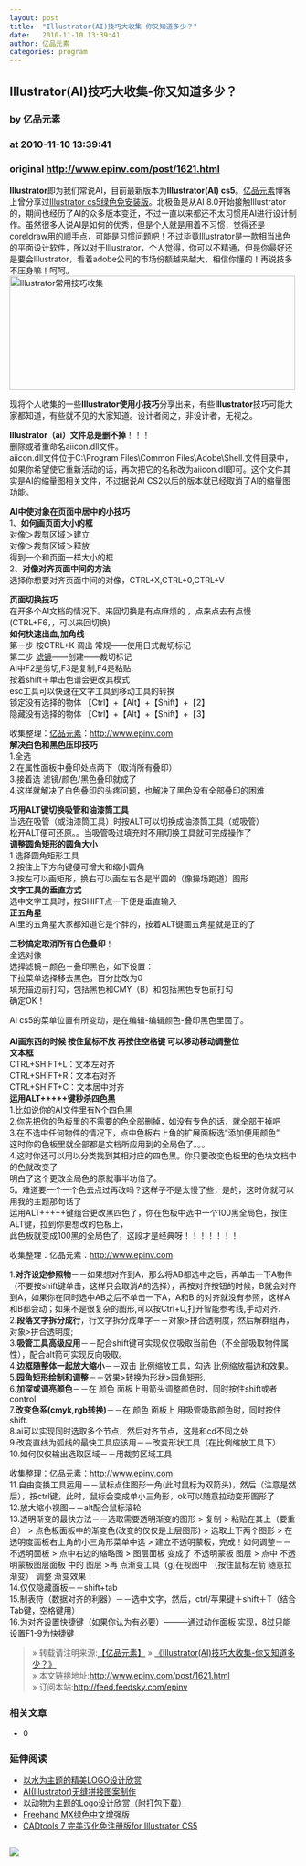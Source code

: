 ```yaml
---
layout: post
title:  "Illustrator(AI)技巧大收集-你又知道多少？"
date:   2010-11-10 13:39:41
author: 亿品元素
categories: program
---
```


## Illustrator(AI)技巧大收集-你又知道多少？
### by 亿品元素
### at 2010-11-10 13:39:41
### original <http://www.epinv.com/post/1621.html>

<p><strong>Illustrator</strong>即为我们常说AI，目前最新版本为<strong>Illustrator(AI) cs5</strong>。<a href="http://www.epinv.com">亿品元素</a>博客上曾分享过<a href="http://www.epinv.com/post/718.html">Illustrator cs5绿色免安装版</a>。北极鱼是从AI 8.0开始接触Illustrator的，期间也经历了AI的众多版本变迁，不过一直以来都还不太习惯用AI进行设计制作。虽然很多人说AI是如何的优秀，但是个人就是用着不习惯，觉得还是<span><a href="http://www.epinv.com/post/1623.html" title="coreldraw">coreldraw</a></span>用的顺手点，可能是习惯问题吧！不过毕竟Illustrator是一款相当出色的平面设计软件，所以对于Illustrator，个人觉得，你可以不精通，但是你最好还是要会Illustrator，看着adobe公司的市场份额越来越大，相信你懂的！再说技多不压身嘛！呵呵。<img height="200" alt="Illustrator常用技巧收集" src="http://www.epinv.com/wp-content/uploads/img/07479cba3b80_B3ED/Illustrator.jpg" width="500"> </p>
<p>现将个人收集的一些<strong>Illustrator使用小技巧</strong>分享出来，有些<strong>Illustrator</strong>技巧可能大家都知道，有些就不见的大家知道。设计者阅之，非设计者，无视之。     </p>
<p> <strong>Illustrator（</strong><strong>ai）文件总是删不掉</strong>！！！   <br>删除或者重命名aiicon.dll文件。   <br>aiicon.dll文件位于C:\Program Files\Common Files\Adobe\Shell.文件目录中，如果你希望使它重新活动的话，再次把它的名称改为aiicon.dll即可。这个文件其实是AI的缩量图相关文件，不过据说AI CS2以后的版本就已经取消了AI的缩量图功能。
<p><strong>AI中使对象在页面中居中的小技巧</strong>    <br>1、<strong>如何画页面大小的框</strong>    <br>对像＞裁剪区域＞建立     <br>对像＞裁剪区域＞释放     <br>得到一个和页面一样大小的框     <br>2、<strong>对像对齐页面中间的方法</strong>    <br>选择你想要对齐页面中间的对像，CTRL+X,CTRL+0,CTRL+V </p>
<p> <strong>页面切换技巧</strong>  <br>在开多个AI文档的情况下。来回切换是有点麻烦的 ，点来点去有点慢(CTRL+F6，，可以来回切换)   <br><strong>如何快速出血,加角线</strong>  <br>第一步 按CTRL+K 调出 常规——使用日式裁切标记   <br>第二步 <span><a href="http://www.epinv.com/" title="滤镜">滤镜</a></span>——创建——裁切标记   <br>AI中F2是剪切,F3是复制,F4是粘贴.   <br>按着shift＋单击色谱会更改其模式   <br>esc工具可以快速在文字工具到移动工具的转换   <br>锁定没有选择的物体 【Ctrl】+【Alt】+【Shift】+【2】   <br>隐藏没有选择的物体 【Ctrl】+【Alt】+【Shift】+【3】
<p>收集整理：<span><a href="http://www.epinv.com/" title="亿品元素">亿品元素</a></span>：<a title="http://www.epinv.com" href="http://www.epinv.com">http://www.epinv.com</a>    <br><strong>解决白色和黑色压印技巧</strong>    <br>1.全选     <br>2.在属性面板中叠印处点两下（取消所有叠印）     <br>3.接着选 滤镜/颜色/黑色叠印就成了     <br>4.这样就解决了白色叠印的头疼问题，也解决了黑色没有全部叠印的困难     </p>
<p><strong>巧用ALT键切换吸管和油漆筒工具</strong>    <br>当选在吸管（或油漆筒工具）时按ALT可以切换成油漆筒工具（或吸管）     <br>松开ALT便可还原。。当吸管吸过填充时不用切换工具就可完成操作了     <br><strong>调整圆角矩形的圆角大小</strong>    <br>1.选择圆角矩形工具     <br>2.按住上下方向键便可增大和缩小圆角     <br>3.按左可以画矩形，换右可以画左右各是半圆的（像操场跑道）图形     <br><strong>文字工具的垂直方式</strong>    <br>选中文字工具时，按SHIFT点一下便是垂直输入     <br><strong>正五角星</strong>    <br>AI里的五角星大家都知道它是个胖的，按着ALT键画五角星就是正的了     </p>
<p><strong>三秒搞定取消所有白色叠印</strong>！     <br>全选对像     <br>选择滤镜－颜色－叠印黑色，如下设置：     <br>下拉菜单选择移去黑色，百分比改为0     <br>填充描边前打勾，包括黑色和CMY（B）和包括黑色专色前打勾     <br>确定OK！ </p>
<p>AI cs5的菜单位置有所变动，是在编辑-编辑颜色-叠印黑色里面了。   <br>  <br><strong>AI画东西的时候 按住鼠标不放 再按住空格键 可以移动移动调整位</strong>     <br><strong>文本框</strong>     <br>CTRL+SHIFT+L：文本左对齐     <br>CTRL+SHIFT+R：文本右对齐     <br>CTRL+SHIFT+C：文本居中对齐     <br><strong>运用ALT+++++键秒杀四色黑</strong>    <br>1.比如说你的AI文件里有N个四色黑     <br>2.你先把你的色板里的不需要的色全部删掉，如没有专色的话，就全部干掉吧     <br>3.在不选中任何物件的情况下，点中色板右上角的扩展面板选“添加便用颜色”     <br>这时你的色板里就全部都是文档所应用到的全局色了。。。     <br>4.这时你还可以用以分类找到其相对应的四色黑。你只要改变色板里的色块文档中的色就改变了     <br>明白了这个更改全局色的原就事半功倍了。     <br>5。难道要一个一个色去点过再改吗？这样子不是太慢了些，是的，这时你就可以用我的主题那句话了     <br>运用ALT+++++键组合更改黑四色了，你在色板中选中一个100黑全局色，按住ALT键，拉到你要想改的色板上，     <br>此色板就变成100黑的全局色了，这段才是经典呀！！！！！！！</p>
<p>收集整理：亿品元素：<a title="http://www.epinv.com" href="http://www.epinv.com">http://www.epinv.com</a></p>
<p>1.<strong>对齐设定参照物</strong>－－如果想对齐到A，那么将AB都选中之后，再单击一下A物件（不要按shift键单击，这样只会取消A的选择），再按对齐按钮的时候，B就会对齐到A，如果你在同时选中AB之后不单击一下A，A和B 的对齐就没有参照，这样A和B都会动；如果不是很复杂的图形,可以按Ctrl+U,打开智能参考线,手动对齐.    <br>2.<strong>段落文字拆分成行</strong>，行文字拆分成单字－－对象&gt;拼合透明度，然后解群组再，对象&gt;拼合透明度;    <br>3.<strong>吸管工具高级应用</strong>－－配合shift键可实现仅仅吸取当前色（不全部吸取物件属性），配合alt箭可实现反向吸取。    <br>4.<strong>边框随整体一起放大缩小</strong>－－双击 比例缩放工具，勾选 比例缩放描边和效果。    <br>5.<strong>园角矩形绘制和调整</strong>－－效果&gt;转换为形状&gt;园角矩形.    <br>6.<strong>加深或调亮颜色</strong>－－在 颜色 面板上用箭头调整颜色时，同时按住shift或者control    <br>7.<strong>改变色系(cmyk,rgb转换)</strong>－－在 颜色 面板上 用吸管吸取颜色时，同时按住shift.    <br>8.ai可以实现同时选取多个节点，然后对齐节点，这是和cd不同之处    <br>9.改变直线为弧线的最快工具应该用－－改变形状工具（在比例缩放工具下）    <br>10.如何仅仅输出选取区域－－用裁剪区域工具</p>
<p>收集整理：亿品元素：<a title="http://www.epinv.com" href="http://www.epinv.com">http://www.epinv.com</a>    <br>11.自由变换工具运用－－鼠标点住图形一角(此时鼠标为双箭头)，然后（注意是然后），按ctrl键，此时，鼠标会变成单小三角形，ok可以随意拉动变形图形了    <br>12.放大缩小视图－－alt配合鼠标滚轮    <br>13.透明渐变的最快方法－－选取需要透明渐变的图形 &gt; 复制 &gt; 粘贴在其上（要重合） &gt; 点色板面板中的渐变色(改变的仅仅是上层图形) &gt; 选取上下两个图形 &gt; 在透明度面板右上角的小三角形菜单中选 &gt; 建立不透明蒙板，完成！如何调整－－ 不透明面板 &gt; 点中右边的缩略图 &gt; 图层面板 变成了 不透明蒙板 图层 &gt; 点中 不透明蒙板图层面板 中的 图层 &gt;再 点渐变工具（g)在视图中 （按住鼠标左箭 随意拉渐变） 调整 渐变效果！    <br>14.仅仅隐藏面板－－shift+tab    <br>15.制表符（数据对齐的利器）－－选中文字，然后，ctrl/苹果键＋shift＋T（结合Tab键，空格键用）    <br>16.为对齐设置快捷键（如果你认为有必要）———通过动作面板 实现，8过只能设置F1-9为快捷键</p>
<blockquote><div>  » 转载请注明来源:<a title="亿品元素设计资源" href="http://www.epinv.com/">【亿品元素】</a> » <a rel="bookmark" title="Illustrator(AI)技巧大收集-你又知道多少？" href="http://www.epinv.com/post/1621.html">《Illustrator(AI)技巧大收集-你又知道多少？》</a></div><div> » 本文链接地址:<a rel="bookmark" title="Illustrator(AI)技巧大收集-你又知道多少？" href="http://www.epinv.com/post/1621.html">http://www.epinv.com/post/1621.html</a></div><div>  » 订阅本站:<a title="亿品元素设计资源" href="http://feed.feedsky.com/epinv">http://feed.feedsky.com/epinv</a></div></blockquote><h3>相关文章</h3><ul><li>0</li></ul>

 
 
<div> 
<h3>延伸阅读</h3> 
<ul> 
 
<li><a title="以水为主题的精美LOGO设计欣赏" href="http://www.epinv.com/post/904.html" rel="bookmark">以水为主题的精美LOGO设计欣赏</a></li> 
 
<li><a title="AI(Illustrator)无缝拼接图案制作" href="http://www.epinv.com/post/1173.html" rel="bookmark">AI(Illustrator)无缝拼接图案制作</a></li> 
 
<li><a title="以动物为主题的Logo设计欣赏（附打包下载）" href="http://www.epinv.com/post/953.html" rel="bookmark">以动物为主题的Logo设计欣赏（附打包下载）</a></li> 
 
<li><a title="Freehand MX绿色中文增强版" href="http://www.epinv.com/post/724.html" rel="bookmark">Freehand MX绿色中文增强版</a></li> 
 
<li><a title="CADtools 7 完美汉化免注册版for Illustrator CS5" href="http://www.epinv.com/post/1403.html" rel="bookmark">CADtools 7 完美汉化免注册版for Illustrator CS5</a></li> 
 
</ul> 
</div><img src="http://www1.feedsky.com/t1/438646903/epinv/feedsky/s.gif?r=http://www.epinv.com/post/1621.html" border="0" height="0" width="0"><p><a href="http://www1.feedsky.com/r/l/feedsky/epinv/438646903/art01.html"><img border="0" ismap src="http://www1.feedsky.com/r/i/feedsky/epinv/438646903/art01.gif"></a></p></p></p>